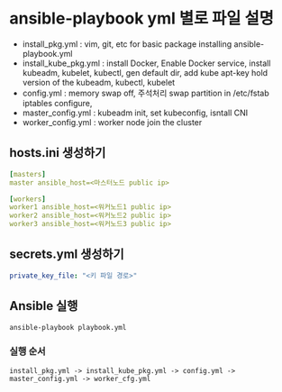 # ansible-playbook yml 별로 파일 설명
- install_pkg.yml : vim, git, etc for basic package installing ansible-playbook.yml
- install_kube_pkg.yml : install Docker, Enable Docker service, 
			install kubeadm, kubelet, kubectl, gen default dir, add kube apt-key
			hold version of the kubeadm, kubectl, kubelet
- config.yml : memory swap off, 주석처리 swap partition in /etc/fstab
		iptables configure, 
- master_config.yml : kubeadm init, set kubeconfig, isntall CNI
- worker_config.yml : worker node join the cluster

## hosts.ini 생성하기
```yaml
[masters]
master ansible_host=<마스터노드 public ip>

[workers]
worker1 ansible_host=<워커노드1 public ip>
worker2 ansible_host=<워커노드2 public ip>
worker3 ansible_host=<워커노드3 public ip>
```

## secrets.yml 생성하기
```yaml
private_key_file: "<키 파일 경로>"
```

## Ansible 실행
```
ansible-playbook playbook.yml
```

### 실행 순서
	install_pkg.yml -> install_kube_pkg.yml -> config.yml -> master_config.yml -> worker_cfg.yml




